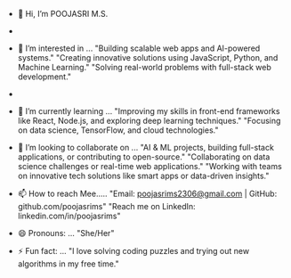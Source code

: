 - 👋 Hi, I’m  POOJASRI M.S.
-
- 👀 I’m interested in ...    "Building scalable web apps and AI-powered systems."
                              "Creating innovative solutions using JavaScript, Python, and Machine Learning."
                              "Solving real-world problems with full-stack web development."
-
- 🌱 I’m currently learning ...  "Improving my skills in front-end frameworks like React, Node.js, and exploring deep learning techniques."
                                  "Focusing on data science, TensorFlow, and cloud technologies."

- 💞️ I’m looking to collaborate on ...  "AI & ML projects, building full-stack applications, or contributing to open-source."
                                        "Collaborating on data science challenges or real-time web applications."
                                        "Working with teams on innovative tech solutions like smart apps or data-driven insights."
  
- 📫 How to reach Mee.....    "Email: poojasrims2306@gmail.com | GitHub: github.com/poojasrims"
                               "Reach me on LinkedIn: linkedin.com/in/poojasrims"
  
- 😄 Pronouns: ...    "She/Her"

- ⚡ Fun fact: ...   "I love solving coding puzzles and trying out new algorithms in my free time."

<!---
PooJasRims/PooJasRims is a ✨ special ✨ repository because its `README.md` (this file) appears on your GitHub profile.
You can click the Preview link to take a look at your changes.
--->
